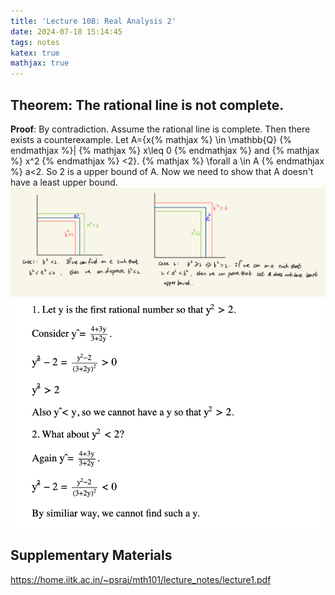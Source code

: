 ```yaml
---
title: 'Lecture 10B: Real Analysis 2'
date: 2024-07-18 15:14:45
tags: notes
katex: true
mathjax: true
---
```

## Theorem: The rational line is not complete.
**Proof**: By contradiction. Assume the rational line is complete. 
            Then there exists a counterexample. Let A={x{% mathjax %} \in \mathbb{Q} {% endmathjax %}| {% mathjax %} x\leq 0 {% endmathjax %} and {% mathjax %} x^2 {% endmathjax %} <2}. {% mathjax %} \forall a \in A {% endmathjax %} a<2. So 2 is a upper bound of A. Now we need to show that A doesn't have a least upper bound. 
            ![<img src="/img/ratisincmplt.jpg"></img>](../img/ratisincmplt.jpg)
            ![alt text](../img/ratincmplt.png)

## Supplementary Materials
https://home.iitk.ac.in/~psraj/mth101/lecture_notes/lecture1.pdf